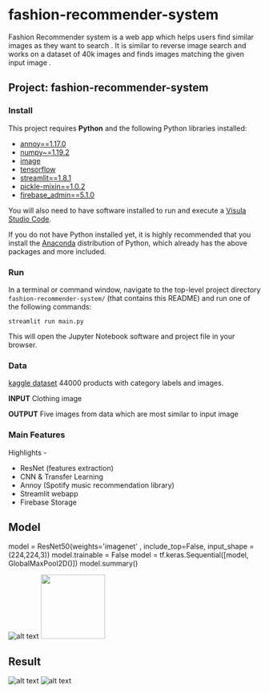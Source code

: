 # fashion-recommender-system
Fashion Recommender system is a web app which helps users find similar images as they want to search . It is similar to reverse image search and works on a dataset of 40k images and finds images matching the given input image .

## Project: fashion-recommender-system

### Install

This project requires **Python** and the following Python libraries installed:

- [annoy==1.17.0](https://algorithmia.com/algorithms/spotify/Annoy/docs)
- [numpy~=1.19.2](https://numpy.org/)
- [image](https://pypi.org/project/image/)
- [tensorflow](https://www.tensorflow.org/)
- [streamlit==1.8.1](https://streamlit.io/)
- [pickle-mixin==1.0.2](https://pypi.org/project/pickle-mixin/)
- [firebase_admin==5.1.0](https://pypi.org/project/firebase-admin/)

You will also need to have software installed to run and execute a [Visula Studio Code](https://code.visualstudio.com/).

If you do not have Python installed yet, it is highly recommended that you install the [Anaconda](https://www.anaconda.com/download/) distribution of Python, which already has the above packages and more included. 


### Run

In a terminal or command window, navigate to the top-level project directory `fashion-recommender-system/` (that contains this README) and run one of the following commands:

```
streamlit run main.py
```  


This will open the Jupyter Notebook software and project file in your browser.

### Data

[kaggle dataset](https://www.kaggle.com/datasets/paramaggarwal/fashion-product-images-small)
44000 products with category labels and images.

**INPUT**
Clothing image 

**OUTPUT**
Five images from data which are most similar to input image

### Main Features

Highlights -
- ResNet (features extraction)
- CNN & Transfer Learning
- Annoy (Spotify music recommendation library)
- Streamlit webapp
- Firebase Storage

## Model
model = ResNet50(weights='imagenet' , include_top=False, input_shape = (224,224,3))
model.trainable = False
model = tf.keras.Sequential([model,  GlobalMaxPool2D()])
model.summary()

![alt text](https://drive.google.com/file/d/1ufNTZ0ug2a6M3Zo16sAZLnlXtf7ERH9A/view?usp=sharing)
<img src="https://drive.google.com/file/d/1ufNTZ0ug2a6M3Zo16sAZLnlXtf7ERH9A/view?usp=sharing" width="128"/>

## Result
![alt text](https://drive.google.com/file/d/1BcDSAW3sWzcH-PT7ELGA1qt2AGrZJHxW/view?usp=sharing)
![alt text](https://drive.google.com/file/d/1mH8m7XvxN4x-H-qE3sBHgu5NhKls26KN/view?usp=sharing)

